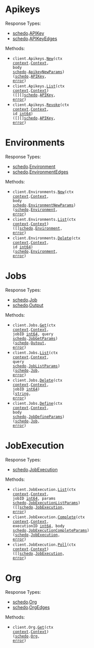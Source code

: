 # Apikeys

Response Types:

- <a href="https://pkg.go.dev/github.com/useschedo/golang-sdk">schedo</a>.<a href="https://pkg.go.dev/github.com/useschedo/golang-sdk#APIKey">APIKey</a>
- <a href="https://pkg.go.dev/github.com/useschedo/golang-sdk">schedo</a>.<a href="https://pkg.go.dev/github.com/useschedo/golang-sdk#APIKeyEdges">APIKeyEdges</a>

Methods:

- <code title="post /apikeys">client.Apikeys.<a href="https://pkg.go.dev/github.com/useschedo/golang-sdk#ApikeyService.New">New</a>(ctx <a href="https://pkg.go.dev/context">context</a>.<a href="https://pkg.go.dev/context#Context">Context</a>, body <a href="https://pkg.go.dev/github.com/useschedo/golang-sdk">schedo</a>.<a href="https://pkg.go.dev/github.com/useschedo/golang-sdk#ApikeyNewParams">ApikeyNewParams</a>) (<a href="https://pkg.go.dev/github.com/useschedo/golang-sdk">schedo</a>.<a href="https://pkg.go.dev/github.com/useschedo/golang-sdk#APIKey">APIKey</a>, <a href="https://pkg.go.dev/builtin#error">error</a>)</code>
- <code title="get /apikeys">client.Apikeys.<a href="https://pkg.go.dev/github.com/useschedo/golang-sdk#ApikeyService.List">List</a>(ctx <a href="https://pkg.go.dev/context">context</a>.<a href="https://pkg.go.dev/context#Context">Context</a>) ([][]<a href="https://pkg.go.dev/github.com/useschedo/golang-sdk">schedo</a>.<a href="https://pkg.go.dev/github.com/useschedo/golang-sdk#APIKey">APIKey</a>, <a href="https://pkg.go.dev/builtin#error">error</a>)</code>
- <code title="delete /apikeys/revoke/{id}">client.Apikeys.<a href="https://pkg.go.dev/github.com/useschedo/golang-sdk#ApikeyService.Revoke">Revoke</a>(ctx <a href="https://pkg.go.dev/context">context</a>.<a href="https://pkg.go.dev/context#Context">Context</a>, id <a href="https://pkg.go.dev/builtin#int64">int64</a>) ([][]<a href="https://pkg.go.dev/github.com/useschedo/golang-sdk">schedo</a>.<a href="https://pkg.go.dev/github.com/useschedo/golang-sdk#APIKey">APIKey</a>, <a href="https://pkg.go.dev/builtin#error">error</a>)</code>

# Environments

Response Types:

- <a href="https://pkg.go.dev/github.com/useschedo/golang-sdk">schedo</a>.<a href="https://pkg.go.dev/github.com/useschedo/golang-sdk#Environment">Environment</a>
- <a href="https://pkg.go.dev/github.com/useschedo/golang-sdk">schedo</a>.<a href="https://pkg.go.dev/github.com/useschedo/golang-sdk#EnvironmentEdges">EnvironmentEdges</a>

Methods:

- <code title="post /org/environments">client.Environments.<a href="https://pkg.go.dev/github.com/useschedo/golang-sdk#EnvironmentService.New">New</a>(ctx <a href="https://pkg.go.dev/context">context</a>.<a href="https://pkg.go.dev/context#Context">Context</a>, body <a href="https://pkg.go.dev/github.com/useschedo/golang-sdk">schedo</a>.<a href="https://pkg.go.dev/github.com/useschedo/golang-sdk#EnvironmentNewParams">EnvironmentNewParams</a>) (<a href="https://pkg.go.dev/github.com/useschedo/golang-sdk">schedo</a>.<a href="https://pkg.go.dev/github.com/useschedo/golang-sdk#Environment">Environment</a>, <a href="https://pkg.go.dev/builtin#error">error</a>)</code>
- <code title="get /org/environments">client.Environments.<a href="https://pkg.go.dev/github.com/useschedo/golang-sdk#EnvironmentService.List">List</a>(ctx <a href="https://pkg.go.dev/context">context</a>.<a href="https://pkg.go.dev/context#Context">Context</a>) ([]<a href="https://pkg.go.dev/github.com/useschedo/golang-sdk">schedo</a>.<a href="https://pkg.go.dev/github.com/useschedo/golang-sdk#Environment">Environment</a>, <a href="https://pkg.go.dev/builtin#error">error</a>)</code>
- <code title="delete /org/environments/{id}">client.Environments.<a href="https://pkg.go.dev/github.com/useschedo/golang-sdk#EnvironmentService.Delete">Delete</a>(ctx <a href="https://pkg.go.dev/context">context</a>.<a href="https://pkg.go.dev/context#Context">Context</a>, id <a href="https://pkg.go.dev/builtin#int64">int64</a>) (<a href="https://pkg.go.dev/github.com/useschedo/golang-sdk">schedo</a>.<a href="https://pkg.go.dev/github.com/useschedo/golang-sdk#Environment">Environment</a>, <a href="https://pkg.go.dev/builtin#error">error</a>)</code>

# Jobs

Response Types:

- <a href="https://pkg.go.dev/github.com/useschedo/golang-sdk">schedo</a>.<a href="https://pkg.go.dev/github.com/useschedo/golang-sdk#Job">Job</a>
- <a href="https://pkg.go.dev/github.com/useschedo/golang-sdk">schedo</a>.<a href="https://pkg.go.dev/github.com/useschedo/golang-sdk#Output">Output</a>

Methods:

- <code title="get /jobs/{jobId}">client.Jobs.<a href="https://pkg.go.dev/github.com/useschedo/golang-sdk#JobService.Get">Get</a>(ctx <a href="https://pkg.go.dev/context">context</a>.<a href="https://pkg.go.dev/context#Context">Context</a>, jobID <a href="https://pkg.go.dev/builtin#int64">int64</a>, query <a href="https://pkg.go.dev/github.com/useschedo/golang-sdk">schedo</a>.<a href="https://pkg.go.dev/github.com/useschedo/golang-sdk#JobGetParams">JobGetParams</a>) (<a href="https://pkg.go.dev/github.com/useschedo/golang-sdk">schedo</a>.<a href="https://pkg.go.dev/github.com/useschedo/golang-sdk#Output">Output</a>, <a href="https://pkg.go.dev/builtin#error">error</a>)</code>
- <code title="get /jobs">client.Jobs.<a href="https://pkg.go.dev/github.com/useschedo/golang-sdk#JobService.List">List</a>(ctx <a href="https://pkg.go.dev/context">context</a>.<a href="https://pkg.go.dev/context#Context">Context</a>, query <a href="https://pkg.go.dev/github.com/useschedo/golang-sdk">schedo</a>.<a href="https://pkg.go.dev/github.com/useschedo/golang-sdk#JobListParams">JobListParams</a>) (<a href="https://pkg.go.dev/github.com/useschedo/golang-sdk">schedo</a>.<a href="https://pkg.go.dev/github.com/useschedo/golang-sdk#Job">Job</a>, <a href="https://pkg.go.dev/builtin#error">error</a>)</code>
- <code title="delete /jobs/{jobId}">client.Jobs.<a href="https://pkg.go.dev/github.com/useschedo/golang-sdk#JobService.Delete">Delete</a>(ctx <a href="https://pkg.go.dev/context">context</a>.<a href="https://pkg.go.dev/context#Context">Context</a>, jobID <a href="https://pkg.go.dev/builtin#int64">int64</a>) (<a href="https://pkg.go.dev/builtin#string">string</a>, <a href="https://pkg.go.dev/builtin#error">error</a>)</code>
- <code title="post /jobs/definition">client.Jobs.<a href="https://pkg.go.dev/github.com/useschedo/golang-sdk#JobService.Define">Define</a>(ctx <a href="https://pkg.go.dev/context">context</a>.<a href="https://pkg.go.dev/context#Context">Context</a>, body <a href="https://pkg.go.dev/github.com/useschedo/golang-sdk">schedo</a>.<a href="https://pkg.go.dev/github.com/useschedo/golang-sdk#JobDefineParams">JobDefineParams</a>) (<a href="https://pkg.go.dev/github.com/useschedo/golang-sdk">schedo</a>.<a href="https://pkg.go.dev/github.com/useschedo/golang-sdk#Job">Job</a>, <a href="https://pkg.go.dev/builtin#error">error</a>)</code>

# JobExecution

Response Types:

- <a href="https://pkg.go.dev/github.com/useschedo/golang-sdk">schedo</a>.<a href="https://pkg.go.dev/github.com/useschedo/golang-sdk#JobExecution">JobExecution</a>

Methods:

- <code title="get /jobs/executions/{jobId}">client.JobExecution.<a href="https://pkg.go.dev/github.com/useschedo/golang-sdk#JobExecutionService.List">List</a>(ctx <a href="https://pkg.go.dev/context">context</a>.<a href="https://pkg.go.dev/context#Context">Context</a>, jobID <a href="https://pkg.go.dev/builtin#int64">int64</a>, params <a href="https://pkg.go.dev/github.com/useschedo/golang-sdk">schedo</a>.<a href="https://pkg.go.dev/github.com/useschedo/golang-sdk#JobExecutionListParams">JobExecutionListParams</a>) ([]<a href="https://pkg.go.dev/github.com/useschedo/golang-sdk">schedo</a>.<a href="https://pkg.go.dev/github.com/useschedo/golang-sdk#JobExecution">JobExecution</a>, <a href="https://pkg.go.dev/builtin#error">error</a>)</code>
- <code title="post /jobs/executions/complete/{executionId}">client.JobExecution.<a href="https://pkg.go.dev/github.com/useschedo/golang-sdk#JobExecutionService.Complete">Complete</a>(ctx <a href="https://pkg.go.dev/context">context</a>.<a href="https://pkg.go.dev/context#Context">Context</a>, executionID <a href="https://pkg.go.dev/builtin#int64">int64</a>, body <a href="https://pkg.go.dev/github.com/useschedo/golang-sdk">schedo</a>.<a href="https://pkg.go.dev/github.com/useschedo/golang-sdk#JobExecutionCompleteParams">JobExecutionCompleteParams</a>) (<a href="https://pkg.go.dev/github.com/useschedo/golang-sdk">schedo</a>.<a href="https://pkg.go.dev/github.com/useschedo/golang-sdk#JobExecution">JobExecution</a>, <a href="https://pkg.go.dev/builtin#error">error</a>)</code>
- <code title="get /jobs/executions">client.JobExecution.<a href="https://pkg.go.dev/github.com/useschedo/golang-sdk#JobExecutionService.Poll">Poll</a>(ctx <a href="https://pkg.go.dev/context">context</a>.<a href="https://pkg.go.dev/context#Context">Context</a>) ([]<a href="https://pkg.go.dev/github.com/useschedo/golang-sdk">schedo</a>.<a href="https://pkg.go.dev/github.com/useschedo/golang-sdk#JobExecution">JobExecution</a>, <a href="https://pkg.go.dev/builtin#error">error</a>)</code>

# Org

Response Types:

- <a href="https://pkg.go.dev/github.com/useschedo/golang-sdk">schedo</a>.<a href="https://pkg.go.dev/github.com/useschedo/golang-sdk#Org">Org</a>
- <a href="https://pkg.go.dev/github.com/useschedo/golang-sdk">schedo</a>.<a href="https://pkg.go.dev/github.com/useschedo/golang-sdk#OrgEdges">OrgEdges</a>

Methods:

- <code title="get /org">client.Org.<a href="https://pkg.go.dev/github.com/useschedo/golang-sdk#OrgService.Get">Get</a>(ctx <a href="https://pkg.go.dev/context">context</a>.<a href="https://pkg.go.dev/context#Context">Context</a>) (<a href="https://pkg.go.dev/github.com/useschedo/golang-sdk">schedo</a>.<a href="https://pkg.go.dev/github.com/useschedo/golang-sdk#Org">Org</a>, <a href="https://pkg.go.dev/builtin#error">error</a>)</code>
